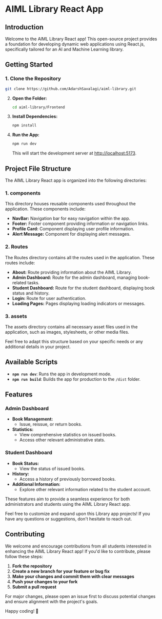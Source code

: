 # AIML Library React App

## Introduction

Welcome to the AIML Library React app! This open-source project provides a foundation for developing dynamic web applications using React.js, specifically tailored for an AI and Machine Learning library.

## Getting Started

### 1. Clone the Repository

```bash
git clone https://github.com/AdarshSavalagi/aiml-library.git
   ```
2. **Open the Folder:**
   ```bash
   cd aiml-library/Frontend
   ```
3. **Install Dependencies:**
   ```bash
   npm install
   ```

4. **Run the App:**
   ```bash
   npm run dev
   ```

   This will start the development server at [http://localhost:5173](http://localhost:5173).

## Project File Structure

The AIML Library React app is organized into the following directories:

### 1. components
This directory houses reusable components used throughout the application. These components include:
- **NavBar:** Navigation bar for easy navigation within the app.
- **Footer:** Footer component providing information or navigation links.
- **Profile Card:** Component displaying user profile information.
- **Alert Message:** Component for displaying alert messages.

### 2. Routes
The Routes directory contains all the routes used in the application. These routes include:
- **About:** Route providing information about the AIML Library.
- **Admin Dashboard:** Route for the admin dashboard, managing book-related tasks.
- **Student Dashboard:** Route for the student dashboard, displaying book status and history.
- **Login:** Route for user authentication.
- **Loading Pages:** Pages displaying loading indicators or messages.

### 3. assets
The assets directory contains all necessary asset files used in the application, such as images, stylesheets, or other media files.


Feel free to adapt this structure based on your specific needs or any additional details in your project.


## Available Scripts

- **`npm run dev`**: Runs the app in development mode.
- **`npm run build`**: Builds the app for production to the `/dist` folder.

## Features

### Admin Dashboard
- **Book Management:**
  - Issue, reissue, or return books.
- **Statistics:**
  - View comprehensive statistics on issued books.
  - Access other relevant administrative stats.

### Student Dashboard
- **Book Status:**
  - View the status of issued books.
- **History:**
  - Access a history of previously borrowed books.
- **Additional Information:**
  - Explore other relevant information related to the student account.

These features aim to provide a seamless experience for both administrators and students using the AIML Library React app.

Feel free to customize and expand upon this Library app projects! If you have any questions or suggestions, don't hesitate to reach out.

## Contributing

We welcome and encourage contributions from all students interested in enhancing the AIML Library React app! If you'd like to contribute, please follow these steps:

1. **Fork the repository**
2. **Create a new branch for your feature or bug fix**
3. **Make your changes and commit them with clear messages**
4. **Push your changes to your fork**
5. **Submit a pull request**

For major changes, please open an issue first to discuss potential changes and ensure alignment with the project's goals.

Happy coding! 🚀

